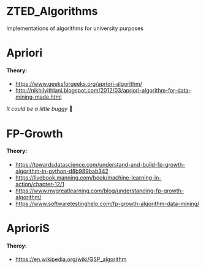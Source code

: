 # ZTED_Algorithms
Implementations of algorithms for university purposes



# Apriori

#### Theory:
- https://www.geeksforgeeks.org/apriori-algorithm/
- http://nikhilvithlani.blogspot.com/2012/03/apriori-algorithm-for-data-mining-made.html
<!--- - https://ucilnica.fri.uni-lj.si/mod/resource/view.php?id=27202 --->

_It could be a little buggy_ :bug:


# FP-Growth

#### Theory:
 - https://towardsdatascience.com/understand-and-build-fp-growth-algorithm-in-python-d8b989bab342
 - https://livebook.manning.com/book/machine-learning-in-action/chapter-12/1
 - https://www.mygreatlearning.com/blog/understanding-fp-growth-algorithm/
 - https://www.softwaretestinghelp.com/fp-growth-algorithm-data-mining/
<!---  - https://adataanalyst.com/machine-learning/fp-growth-algorithm-python-3/ --->

# AprioriS

#### Theroy:
 - https://en.wikipedia.org/wiki/GSP_algorithm